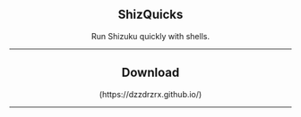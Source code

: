 <div align="center">
  <h2>ShizQuicks</h2>
  <p>Run Shizuku quickly with shells.</p>
<hr>
  <h2>Download</h2>
  (https://dzzdrzrx.github.io/)
<hr>
  </div>
